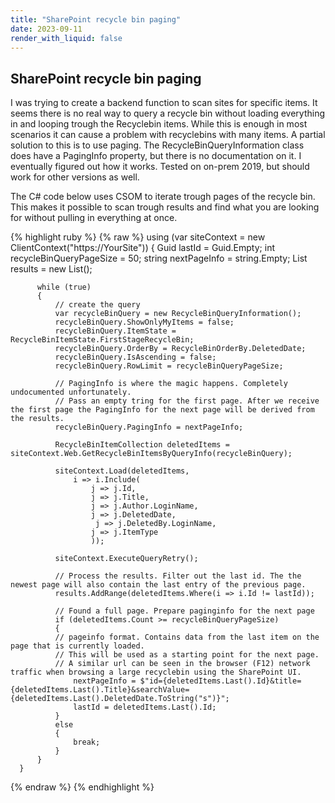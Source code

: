 ```yaml
---
title: "SharePoint recycle bin paging"
date: 2023-09-11
render_with_liquid: false
---
```

SharePoint recycle bin paging
---
<p>
I was trying to create a backend function to scan sites for specific items. It seems there is no real way to query a recycle bin without loading everything in and looping trough the Recyclebin items.
While this is enough in most scenarios it can cause a problem with recyclebins with many items. A partial solution to this is to use paging. The RecycleBinQueryInformation class does have a PagingInfo property, but there is no documentation on it.
I eventually figured out how it works. Tested on on-prem 2019, but should work for other versions as well.
</p>
<p>
  The C# code below uses CSOM to iterate trough pages of the recycle bin. This makes it possible to scan trough results and find what you are looking for without pulling in everything at once.
</p>
{% highlight ruby %}
{% raw %}
      using (var siteContext = new ClientContext("https://YourSite"))      
      {
          Guid lastId = Guid.Empty;
          int recycleBinQueryPageSize = 50;
          string nextPageInfo = string.Empty;  
          List<RecycleBinItem> results = new List<RecycleBinItem>();  
            
          while (true)
          {
              // create the query
              var recycleBinQuery = new RecycleBinQueryInformation();
              recycleBinQuery.ShowOnlyMyItems = false;
              recycleBinQuery.ItemState = RecycleBinItemState.FirstStageRecycleBin;
              recycleBinQuery.OrderBy = RecycleBinOrderBy.DeletedDate;
              recycleBinQuery.IsAscending = false;
              recycleBinQuery.RowLimit = recycleBinQueryPageSize;

              // PagingInfo is where the magic happens. Completely undocumented unfortunately.
              // Pass an empty tring for the first page. After we receive the first page the PagingInfo for the next page will be derived from the results.
              recycleBinQuery.PagingInfo = nextPageInfo;
              
              RecycleBinItemCollection deletedItems = siteContext.Web.GetRecycleBinItemsByQueryInfo(recycleBinQuery);  
              
              siteContext.Load(deletedItems,
                  i => i.Include(
                      j => j.Id,
                      j => j.Title,
                      j => j.Author.LoginName,
                      j => j.DeletedDate,
                       j => j.DeletedBy.LoginName,
                      j => j.ItemType
                      ));
                      
              siteContext.ExecuteQueryRetry();  
              
              // Process the results. Filter out the last id. The the newest page will also contain the last entry of the previous page.
              results.AddRange(deletedItems.Where(i => i.Id != lastId));  
              
              // Found a full page. Prepare paginginfo for the next page
              if (deletedItems.Count >= recycleBinQueryPageSize)
              {
              // pageinfo format. Contains data from the last item on the page that is currently loaded.
              // This will be used as a starting point for the next page.
              // A similar url can be seen in the browser (F12) network traffic when browsing a large recyclebin using the SharePoint UI.
                  nextPageInfo = $"id={deletedItems.Last().Id}&title={deletedItems.Last().Title}&searchValue={deletedItems.Last().DeletedDate.ToString("s")}";
                  lastId = deletedItems.Last().Id;
              }
              else
              {
                  break;
              }
          }
      }
  {% endraw %}
  {% endhighlight %}
